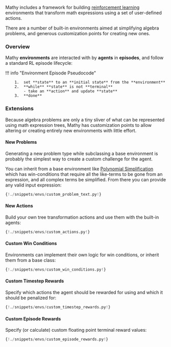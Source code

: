 Mathy includes a framework for building [reinforcement learning](/ml/reinforcement_learning) environments that transform math expressions using a set of user-defined actions.

There are a number of built-in environments aimed at simplifying algebra problems, and generous customization points for creating new ones.

### Overview

Mathy **environments** are interacted with by **agents** in **episodes**, and follow a standard RL episode lifecycle:

!!! info "Environment Episode Pseudocode"

        1.  set **state** to an **initial state** from the **environment**
        2.  **while** **state** is not **terminal**
            - take an **action** and update **state**
        3.  **done**

### Extensions

Because algebra problems are only a tiny sliver of what can be represented using math expression trees, Mathy has customization points to allow altering or creating entirely new environments with little effort.

#### New Problems

Generating a new problem type while subclassing a base environment is probably the simplest way to create a custom challenge for the agent.

You can inherit from a base environment like [Polynomial Simplification](/envs/polynomial_combine) which has win-conditions that require all the like-terms to be gone from an expression, and all complex terms be simplified. From there you can provide any valid input expression:

```Python
{!./snippets/envs/custom_problem_text.py!}
```

#### New Actions

Build your own tree transformation actions and use them with the built-in agents:

```Python
{!./snippets/envs/custom_actions.py!}
```

#### Custom Win Conditions

Environments can implement their own logic for win conditions, or inherit them from a base class:

```Python
{!./snippets/envs/custom_win_conditions.py!}
```

#### Custom Timestep Rewards

Specify which actions the agent should be rewarded for using and which it should be penalized for:

```Python
{!./snippets/envs/custom_timestep_rewards.py!}
```

#### Custom Episode Rewards

Specify (or calculate) custom floating point terminal reward values:

```Python
{!./snippets/envs/custom_episode_rewards.py!}
```

